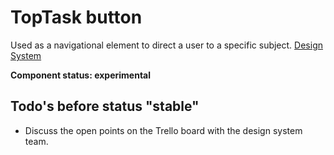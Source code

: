 # TopTask button

Used as a navigational element to direct a user to a specific subject.
[Design System](https://designsystem.amsterdam.nl/7awj1hc9f/p/46e2d8-toptask-button)

**Component status: experimental**

## Todo's before status "stable"

- Discuss the open points on the Trello board with the design system team.

